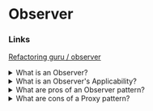 # Observer

### Links

[Refactoring guru / observer](https://refactoring.guru/design-patterns/observer)

<details>
  <summary>What is an Observer?</summary>

Observer is a behavioral design pattern that lets you define a subscription mechanism to notify multiple objects about any events that happen to the object they’re observing.

</details>

<details>
  <summary>What is an Observer's Applicability?</summary>

- Use the Observer pattern when changes to the state of one object may require changing other objects, and the actual set of objects is unknown beforehand or changes dynamically;
- Use the pattern when some objects in your app must observe others, but only for a limited time or in specific cases.

</details>

<details>
  <summary>What are pros of an Observer pattern?</summary>

- It is possible to introduce new subscriber classes without having to change the publisher’s code (Open/Closed Principle);
- It is possible to establish relations between objects at runtime.

</details>

<details>
  <summary>What are cons of a Proxy pattern?</summary>

- Subscribers are notified in random order.

</details>
